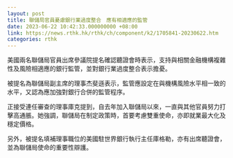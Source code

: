 ```yaml
---
layout: post
title: 聯儲局官員憂慮銀行業過度整合　應有相適應的監管
date: 2023-06-22 10:42:33.000000000 +08:00
link: https://news.rthk.hk/rthk/ch/component/k2/1705841-20230622.htm
categories: rthk
---
```


美國兩名聯儲局官員出席參議院提名確認聽證會時表示，支持與相關金融機構複雜性及風險相適應的銀行監管，並對銀行業過度整合表示擔憂。

被提名為聯儲局副主席的理事杰斐遜表示，監管應設定在與機構風險水平相一致的水平，又認為應加強對銀行合併的監管程序。

正接受連任審查的理事庫克提到，自去年加入聯儲局以來，一直與其他官員努力打擊高通脹。她強調，聯儲局在制定政策時，首要考慮雙重使命，亦即就業最大化及穩定價格。

另外，被提名填補理事職位的美國駐世界銀行執行主任庫格勒，亦有出席聽證會，並為聯儲局使命的重要性辯護。
